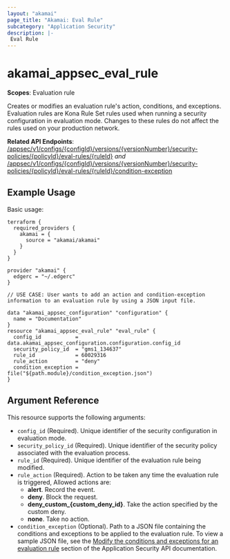 ```yaml
---
layout: "akamai"
page_title: "Akamai: Eval Rule"
subcategory: "Application Security"
description: |-
 Eval Rule
---
```


# akamai_appsec_eval_rule

**Scopes**: Evaluation rule

Creates or modifies an evaluation rule's action, conditions, and exceptions.
Evaluation rules are Kona Rule Set rules used when running a security configuration in evaluation mode.
Changes to these rules do not affect the rules used on your production network.

**Related API Endpoints**: [/appsec/v1/configs/{configId}/versions/{versionNumber}/security-policies/{policyId}/eval-rules/{ruleId}](https://techdocs.akamai.com/application-security/reference/put-policy-eval-rule) *and* [/appsec/v1/configs/{configId}/versions/{versionNumber}/security-policies/{policyId}/eval-rules/{ruleId}/condition-exception](https://techdocs.akamai.com/application-security/reference/put-condition-exception)

## Example Usage

Basic usage:

```
terraform {
  required_providers {
    akamai = {
      source = "akamai/akamai"
    }
  }
}

provider "akamai" {
  edgerc = "~/.edgerc"
}

// USE CASE: User wants to add an action and condition-exception information to an evaluation rule by using a JSON input file.

data "akamai_appsec_configuration" "configuration" {
  name = "Documentation"
}
resource "akamai_appsec_eval_rule" "eval_rule" {
  config_id           = data.akamai_appsec_configuration.configuration.config_id
  security_policy_id  = "gms1_134637"
  rule_id             = 60029316
  rule_action         = "deny"
  condition_exception = file("${path.module}/condition_exception.json")
}
```

## Argument Reference

This resource supports the following arguments:

- `config_id` (Required). Unique identifier of the security configuration in evaluation mode.
- `security_policy_id` (Required). Unique identifier of the security policy associated with the evaluation process.
- `rule_id` (Required). Unique identifier of the evaluation rule being modified.
- `rule_action` (Required). Action to be taken any time the evaluation rule is triggered, Allowed actions are:
  - **alert**. Record the event.
  - **deny**. Block the request.
  - **deny_custom_{custom_deny_id}**. Take the action specified by the custom deny.
  - **none**. Take no action.
- `condition_exception` (Optional). Path to a JSON file containing the conditions and exceptions to be applied to the evaluation rule. To view a sample JSON file, see the [Modify the conditions and exceptions for an evaluation rule](https://developer.akamai.com/api/cloud_security/application_security/v1.html#putevalconditionsexceptions) section of the Application Security API documentation.